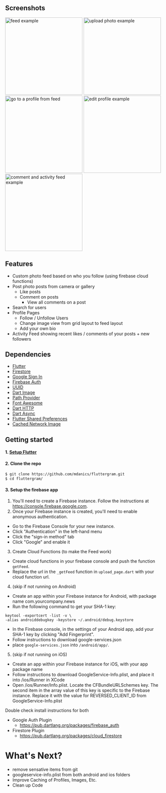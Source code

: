 ## Screenshots
<p>
<img src="https://github.com/mdanics/fluttergram/blob/master/screenshots/feed.webp" alt="feed example" width="250">
<img src="https://github.com/mdanics/fluttergram/blob/master/screenshots/upload photo.webp" alt="upload photo example" width="250">
<img src="https://github.com/mdanics/fluttergram/blob/master/screenshots/profile_from_feed.webp" alt="go to a profile from feed" width="250">
<img src="https://github.com/mdanics/fluttergram/blob/master/screenshots/edit_profile.webp" alt="edit profile example" width="250">
<img src="https://github.com/mdanics/fluttergram/blob/master/screenshots/comment_and_activity_feed.webp" alt="comment and activity feed example" width="250">

</p>

## Features

 * Custom photo feed based on who you follow (using firebase cloud functions)
 * Post photo posts from camera or gallery
   * Like posts
   * Comment on posts 
        * View all comments on a post
 * Search for users
 * Profile Pages
   * Follow / Unfollow Users
   * Change image view from grid layout to feed layout
   * Add your own bio 
 * Activity Feed showing recent likes / comments of your posts + new followers
 


## Dependencies

* [Flutter](https://flutter.io/)
* [Firestore](https://github.com/flutter/plugins/tree/master/packages/cloud_firestore)
* [Google Sign In](https://github.com/flutter/plugins/tree/master/packages/google_sign_in)
* [Firebase Auth](https://github.com/flutter/plugins/tree/master/packages/firebase_auth)
* [UUID](https://github.com/Daegalus/dart-uuid)
* [Dart Image](https://github.com/brendan-duncan/image)
* [Path Provider](https://github.com/flutter/plugins/tree/master/packages/path_provider)
* [Font Awesome](https://github.com/brianegan/font_awesome_flutter)
* [Dart HTTP](https://github.com/dart-lang/http)
* [Dart Async](https://github.com/dart-lang/async)
* [Flutter Shared Preferences]()
* [Cached Network Image](https://github.com/renefloor/flutter_cached_network_image)

## Getting started 


#### 1. [Setup Flutter](https://flutter.io/setup/)

#### 2. Clone the repo

```sh
$ git clone https://github.com/mdanics/fluttergram.git
$ cd fluttergram/
```

#### 3. Setup the firebase app

1. You'll need to create a Firebase instance. Follow the instructions at https://console.firebase.google.com.
2. Once your Firebase instance is created, you'll need to enable anonymous authentication.

* Go to the Firebase Console for your new instance.
* Click "Authentication" in the left-hand menu
* Click the "sign-in method" tab
* Click "Google" and enable it


3. Create Cloud Functions (to make the Feed work)
* Create cloud functions in your firebase console and push the function `getFeed`. 
* Replace the url in the `_getFeed` function in `upload_page.dart` with your cloud function url.  

4. (skip if not running on Android)

* Create an app within your Firebase instance for Android, with package name com.yourcompany.news
* Run the following command to get your SHA-1 key:

```
keytool -exportcert -list -v \
-alias androiddebugkey -keystore ~/.android/debug.keystore
```

* In the Firebase console, in the settings of your Android app, add your SHA-1 key by clicking "Add Fingerprint".
* Follow instructions to download google-services.json
* place `google-services.json` into `/android/app/`.


5. (skip if not running on iOS)

* Create an app within your Firebase instance for iOS, with your app package name 
* Follow instructions to download GoogleService-Info.plist, and place it into /ios/Runner in XCode
* Open /ios/Runner/Info.plist. Locate the CFBundleURLSchemes key. The second item in the array value of this key is specific to the Firebase instance. Replace it with the value for REVERSED_CLIENT_ID from GoogleService-Info.plist

Double check install instructions for both
   - Google Auth Plugin
     - https://pub.dartlang.org/packages/firebase_auth 
   - Firestore Plugin
     -  https://pub.dartlang.org/packages/cloud_firestore 

# What's Next?
 - remove sensative items from git
 - googleservice-info.plist from both  android and ios folders
 - Improve Caching of Profiles, Images, Etc.
 - Clean up Code
